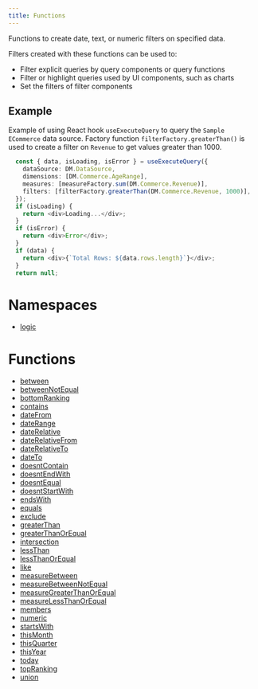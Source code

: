 ```yaml
---
title: Functions
---
```


Functions to create date, text, or numeric filters on specified data.

Filters created with these functions can be used to:

+ Filter explicit queries by query components or query functions
+ Filter or highlight queries used by UI components, such as charts
+ Set the filters of filter components

## Example

Example of using React hook `useExecuteQuery` to query the `Sample ECommerce` data source.
Factory function `filterFactory.greaterThan()` is used to create a filter on `Revenue` to get values
greater than 1000.
```ts
  const { data, isLoading, isError } = useExecuteQuery({
    dataSource: DM.DataSource,
    dimensions: [DM.Commerce.AgeRange],
    measures: [measureFactory.sum(DM.Commerce.Revenue)],
    filters: [filterFactory.greaterThan(DM.Commerce.Revenue, 1000)],
  });
  if (isLoading) {
    return <div>Loading...</div>;
  }
  if (isError) {
    return <div>Error</div>;
  }
  if (data) {
    return <div>{`Total Rows: ${data.rows.length}`}</div>;
  }
  return null;
```

# Namespaces

- [logic](../namespaces/namespace.logic/index.md) <Badge type="beta" text="Beta" />

# Functions

- [between](function.between.md)
- [betweenNotEqual](function.betweenNotEqual.md)
- [bottomRanking](function.bottomRanking.md)
- [contains](function.contains.md)
- [dateFrom](function.dateFrom.md)
- [dateRange](function.dateRange.md)
- [dateRelative](function.dateRelative.md)
- [dateRelativeFrom](function.dateRelativeFrom.md)
- [dateRelativeTo](function.dateRelativeTo.md)
- [dateTo](function.dateTo.md)
- [doesntContain](function.doesntContain.md)
- [doesntEndWith](function.doesntEndWith.md)
- [doesntEqual](function.doesntEqual.md)
- [doesntStartWith](function.doesntStartWith.md)
- [endsWith](function.endsWith.md)
- [equals](function.equals.md)
- [exclude](function.exclude.md)
- [greaterThan](function.greaterThan.md)
- [greaterThanOrEqual](function.greaterThanOrEqual.md)
- [intersection](function.intersection.md)
- [lessThan](function.lessThan.md)
- [lessThanOrEqual](function.lessThanOrEqual.md)
- [like](function.like.md)
- [measureBetween](function.measureBetween.md)
- [measureBetweenNotEqual](function.measureBetweenNotEqual.md)
- [measureGreaterThanOrEqual](function.measureGreaterThanOrEqual.md)
- [measureLessThanOrEqual](function.measureLessThanOrEqual.md)
- [members](function.members.md)
- [numeric](function.numeric.md)
- [startsWith](function.startsWith.md)
- [thisMonth](function.thisMonth.md)
- [thisQuarter](function.thisQuarter.md)
- [thisYear](function.thisYear.md)
- [today](function.today.md)
- [topRanking](function.topRanking.md)
- [union](function.union.md)
